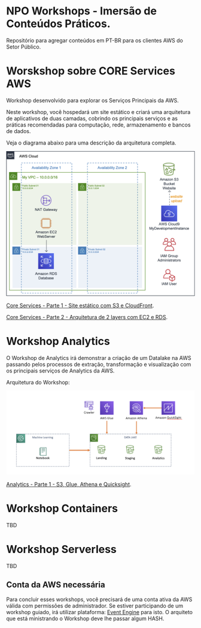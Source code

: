 # NPO Workshops - Imersão de Conteúdos Práticos.

Repositório para agregar conteúdos em PT-BR para os clientes AWS do Setor Público.

# Worskshop sobre CORE Services AWS

Workshop desenvolvido para explorar os Serviços Principais da AWS.

Neste workshop, você hospedará um site estático e criará uma arquitetura de aplicativos de duas camadas, cobrindo os principais serviços e as práticas recomendadas para computação, rede, armazenamento e bancos de dados.

Veja o diagrama abaixo para uma descrição da arquitetura completa.

![diagram-architecture.png](core/diagram-architecture.png)


[Core Services - Parte 1 - Site estático com S3 e CloudFront](core/core-s3-cloudfront.MD).

[Core Services - Parte 2 - Arquitetura de 2 layers com EC2 e RDS](core/core-ec2-rds.MD).

# Workshop Analytics

O Workshop de Analytics irá demonstrar a criação de um Datalake na AWS passando pelos processos de extração, transformação e visualização com os principais serviços de Analytics da AWS.

Arquitetura do Workshop:

![](analytics/images/arquitetura-analytics.png)


[Analytics - Parte 1 - S3, Glue, Athena e Quicksight](analytics/analytics.MD).

# Workshop Containers

TBD

# Workshop Serverless

TBD


## Conta da AWS necessária
Para concluir esses workshops, você precisará de uma conta ativa da AWS válida com permissões de administrador. 
Se estiver participando de um workshop guiado, irá utilizar plataforma: [Event Engine](https://dashboard.eventengine.run/login) para isto. O arquiteto que está ministrando o Workshop deve lhe passar algum HASH.
